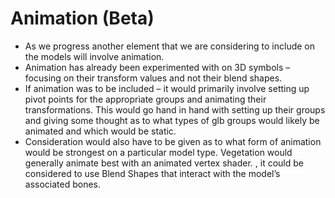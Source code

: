 # Animation (Beta)

* As we progress another element that we are considering to include on
  the models will involve animation.
* Animation has already been experimented with on 3D symbols – focusing
  on their transform values and not their blend shapes.
* If animation was to be included – it would primarily involve setting
  up pivot points for the appropriate groups and animating their
  transformations. This would go hand in hand with setting up their
  groups and giving some thought as to what types of glb groups would
  likely be animated and which would be static.
* Consideration would also have to be given as to what form of animation
  would be strongest on a particular model type. Vegetation would
  generally animate best with an animated vertex shader. ,  it could be considered to use Blend Shapes that interact with the model’s associated bones.
